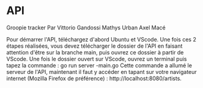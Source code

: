 # API
Groopie tracker
Par Vittorio Gandossi
    Mathys Urban
    Axel Macé

Pour démarrer l'API, téléchargez d'abord Ubuntu et VScode.
Une fois ces 2 étapes réalisées, vous devez télécharger le dossier de l'API en faisant attention d'être sur la branche main, puis ouvrez ce dossier à partir de VScode.
    Une fois le dossier ouvert sur VScode, ouvrez un terminal puis tapez la commande : go run server -main.go
    Cette commande a allumé le serveur de l'API, maintenant il faut y accéder en tapant sur votre navigateur internet (Mozilla Firefox de préférence) : http://localhost:8080/artists.
